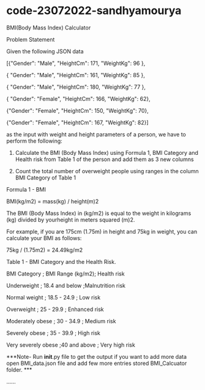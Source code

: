 # code-23072022-sandhyamourya
BMI(Body Mass Index) Calculator

Problem Statement

Given the following JSON data

[{"Gender": "Male", "HeightCm": 171, "WeightKg": 96 },

{ "Gender": "Male", "HeightCm": 161, "WeightKg": 85 },

{ "Gender": "Male", "HeightCm": 180, "WeightKg": 77 },

{ "Gender": "Female", "HeightCm": 166, "WeightKg": 62},

{"Gender": "Female", "HeightCm": 150, "WeightKg": 70},

{"Gender": "Female", "HeightCm": 167, "WeightKg": 82}]

as the input with weight and height parameters of a person, we have to perform the following:

1) Calculate the BMI (Body Mass Index) using Formula 1, BMI Category and Health risk
from Table 1 of the person and add them as 3 new columns

2) Count the total number of overweight people using ranges in the column BMI Category
of Table 1

Formula 1 - BMI

BMI(kg/m2) = mass(kg) / height(m)2

The BMI (Body Mass Index) in (kg/m2) is equal to the weight in kilograms (kg) divided by yourheight in meters squared (m)2.

For example, if you are 175cm (1.75m) in height and 75kg in weight, you can calculate your BMI as follows:

75kg / (1.75m2) = 24.49kg/m2

Table 1 - BMI Category and the Health Risk.

BMI Category   ;     BMI Range (kg/m2); Health risk

Underweight   ;      18.4 and below    ;Malnutrition risk

Normal weight    ;   18.5 - 24.9    ;   Low risk

Overweight       ;   25 - 29.9       ;  Enhanced risk

Moderately obese   ; 30 - 34.9       ;  Medium risk

Severely obese   ;   35 - 39.9        ; High risk

Very severely obese ;40 and above  ;    Very high risk


***Note- Run __init__.py file to get the output if you want to add more data open BMI_data.json file and add few more entries stored BMI_Calcuator folder. ***

......
